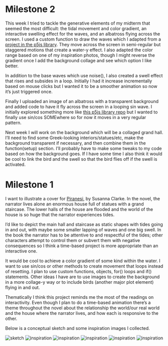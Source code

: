# Milestone 2
This week I tried to tackle the generative elements of my midterm that seemed the most difficult: the tidal movement and color gradient, an interactive swelling effect for the waves, and an albatross flying across the screen. I used a custom function to draw the waves which I adapted from a [project in the p5js library](https://editor.p5js.org/pippinbarr/sketches/bgKTIXoir). They move across the screen in semi-regular but staggered motions that create a water-y effect. I also adapted the color range based on one of my inspiration photos, though I might reverse the gradient once I add the background collage and see which option I like better. 

In addition to the base waves which use noise(), I also created a swell effect that rises and subsides in a loop. Initially I had it increase incrementally based on mouse clicks but I wanted it to be a smoother animation so now it’s just triggered once. 

Finally I uploaded an image of an albatross with a transparent background and added code to have it fly across the screen in a looping sin wave. I initially explored something more like [this p5js library repo](https://editor.p5js.org/KatalinVarga/sketches/rT-XktCX-) but I wanted to finally use sin/cos SOMEwhere so for now it moves in a very regular pattern. 

Next week I will work on the background which will be a collaged grand hall. I’ll need to find some Greek-looking interiors/statues/etc, make the background transparent if necessary, and then combine them in the function(setup) section. I’ll probably have to make some tweaks to my code based on how the background goes. If I have some time I also think it would be cool to link the bird and the swell so that the bird flies off if the swell is activated.

# Milestone 1
I want to illustrate a cover for [Piranesi](https://en.wikipedia.org/wiki/Piranesi_(novel)), by Susanna Clarke. In the novel, the narrator lives alone an enormous house full of statues with a grand staircase. The lower halls of the house are flooded and the world of the house is so huge that the narrator experiences tides.

I’d like to depict the main hall and staircase as static shapes with tides going in and out, with maybe some smaller lapping of waves and one big swell. In the book the narrator has to be attentive to and respectful of the tides; other characters attempt to control them or subvert them with negative consequences so I think a time-based project is more appropriate than an interactive one. 

It would be cool to achieve a color gradient of some kind within the water. I want to use sin/cos or other methods to create movement that loops instead of resetting. I plan to use custom functions, objects, for() loops and if() statements. Other ideas I have are to use images to create the background in a more collage-y way or to include birds (another major plot element) flying in and out.

Thematically I think this project reminds me the most of the readings on interactivity. Even though I plan to do a time-based animation there’s a theme throughout the novel about the relationship the world/our real world and the house where the narrator lives, and how each is responsive to the other. 

Below is a conceptual sketch and some inspiration images I collected.

![sketch](./images/sketch1.jpeg)
![inspiration](./images/inspo1.jpg)
![inspiration](./images/inspo2.jpg)
![inspiration](./images/inspo3.jpg)
![inspiration](./images/inspo4.jpg)
![inspiration](./images/inspo5.jpg)